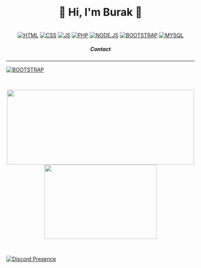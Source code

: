 <h1 align="center">👋 Hi, I'm Burak 👋</h1>


<p align="center"><br>
<a href="https://html.com"><img alt="HTML" src="https://img.shields.io/badge/HTML5-E34F26?style=for-the-badge&logo=html5&logoColor=white"></img></a> 
<a href="https://www.w3.org/Style/CSS"><img alt="CSS" src="https://img.shields.io/badge/CSS3-1572B6?style=for-the-badge&logo=css3&logoColor=white"></img></a>
<a href="https://javascript.com"><img alt="JS" src="https://img.shields.io/badge/JavaScript-323330?style=for-the-badge&logo=javascript&logoColor=F7DF1E"></img></a>
<a href="https://php.com"><img alt="PHP" src="https://img.shields.io/badge/PHP-777BB4?style=for-the-badge&logo=php&logoColor=white"></img></a>
<a href="https://node.js.com"><img alt="NODE.JS" src="https://img.shields.io/badge/Node.js-43853D?style=for-the-badge&logo=node.js&logoColor=white"></img></a>
<a href=https://getbootstrap.com"><img alt="BOOTSTRAP" src="https://img.shields.io/badge/Bootstrap-563D7C?style=for-the-badge&logo=bootstrap&logoColor=white"></img></a>
<a href="#"><img alt="MYSQL" src="https://img.shields.io/badge/MySQL-00000F?style=for-the-badge&logo=mysql&logoColor=white"></img></a>
 <h5 align="center">Contact</h5>                                                                                                                          
 <hr>
                                                                                                                           
<a href="https://www.linkedin.com/in/burak-aydemir-5887aa215/"><img alt="BOOTSTRAP" src="https://img.shields.io/badge/LinkedIn-0077B5?style=for-the-badge&logo=linkedin&logoColor=white"></img></a>                                                                                                                           
                                                                                                                           
</br></p>

<p align="center">
<img height=200 width=500 src="https://github-readme-stats.vercel.app/api?username=Worlex0&theme=dark&hide_border=true"></img>
<img height=198 width=300 src="https://github-readme-stats.vercel.app/api/top-langs/?username=Worlex0&theme=dark&hide_border=true&layout=compact"></img>
</p>
<br>
                                                                                                                                                 
[![Discord Presence](https://lanyard-profile-readme.vercel.app/api/467693560569921537)](https://discord.com/channel/@me/467693560569921537)                                                                                                                                 
                                                                                                                                                
